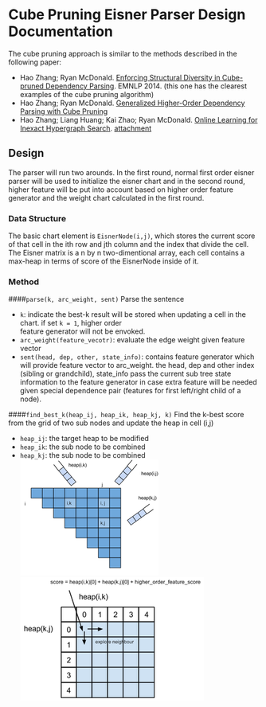 
# Cube Pruning Eisner Parser Design Documentation                                                                                     

The cube pruning approach is similar to the methods described in the following paper:                                                    
* Hao Zhang; Ryan McDonald. [Enforcing Structural Diversity in Cube-pruned Dependency Parsing](http://www.aclweb.org/anthology/P/P14/P14-2107.pdf). EMNLP 2014. (this one has the clearest examples of the cube pruning algorithm) 
* Hao Zhang; Ryan McDonald. [Generalized Higher-Order Dependency Parsing with Cube Pruning](http://www.aclweb.org/anthology/D/D12/D12-1030.pdf)                                                                                     
* Hao Zhang; Liang Huang; Kai Zhao; Ryan McDonald. [Online Learning for Inexact Hypergraph Search](http://www.aclweb.org/anthology/D/D13/D13-1093.pdf). [attachment](http://www.aclweb.org/anthology/attachments/D/D13/D13-1093.Attachment.pdf)                                                                                                       

## Design                                                                                                         

The parser will run two arounds. In the first round, normal first order eisner parser will be used to initialize the eisner chart and in the second round, higher feature will be put into account based on higher order feature generator and the weight chart calculated in the first round.                            

### Data Structure
The basic chart element is `EisnerNode(i,j)`, which stores the current score of that cell in the ith row and jth column and the index that divide the cell. The Eisner matrix is a n by n two-dimentional array, each cell 
contains a max-heap in terms of score of the EisnerNode inside of it. 

### Method
 
####`parse(k, arc_weight, sent)` 
Parse the sentence

* `k`: indicate the best-k result will be stored when updating a cell in the chart. if set `k = 1`, higher order  
feature generator will not be envoked.                                                                            
* `arc_weight(feature_vecotr)`: evaluate the edge weight given feature vector
* `sent(head, dep, other, state_info)`:  contains feature generator which will provide feature vector to arc_weight.
the head, dep and other index (sibling or grandchild), state_info pass the current sub tree state information 
to the feature generator in case extra feature will be needed given special dependence pair (features for first
left/right child of a node).

####`find_best_k(heap_ij, heap_ik, heap_kj, k)` 
Find the k-best score from the grid of two sub nodes and update the heap in cell (i,j) 

* `heap_ij`: the target heap to be modified 
* `heap_ik`: the sub node to be combined 
* `heap_kj`: the sub node to be combined  
![chart](chart.png) ![cube_pruning](cube_pruning.png) 
